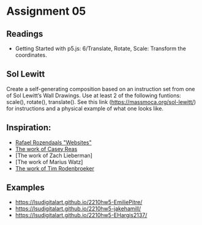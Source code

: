 # Assignment 05

## Readings
- Getting Started with p5.js: 6/Translate, Rotate, Scale: Transform the coordinates.

## Sol Lewitt
Create a self-generating composition based on an instruction set from one of Sol Lewitt’s Wall Drawings. Use at least 2 of the following funtions: scale(), rotate(), translate(). See this link (https://massmoca.org/sol-lewitt/) for instructions and a physical example of what one looks like.

## Inspiration:
- [Rafael Rozendaals "Websites"](https://www.newrafael.com/websites/)
- [The work of Casey Reas](http://reas.com/)
- [The work of Zach Lieberman]
- [The work of Marius Watz]
- [The work of Tim Rodenbroeker](https://timrodenbroeker.de/)

## Examples
- https://lsudigitalart.github.io/2210hw5-EmiliePitre/
- https://lsudigitalart.github.io/2210hw5-jakehamill/
- https://lsudigitalart.github.io/2210hw5-EHargis2137/
